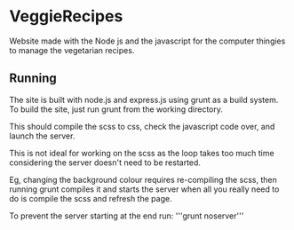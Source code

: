 # VeggieRecipes
Website made with the Node js and the javascript for the computer thingies to manage the vegetarian recipes.

## Running

The site is built with node.js and express.js using grunt as a build system.
To build the site, just run grunt from the working directory.

This should compile the scss to css, check the javascript code over, and launch the server.

This is not ideal for working on the scss as the loop takes too much time considering the server doesn't need to be restarted.

Eg, changing the background colour requires re-compiling the scss, then running grunt compiles it and starts the server when all you really need to do is compile the scss and refresh the page.

To prevent the server starting at the end run: '''grunt noserver'''
